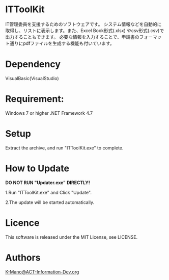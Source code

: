 # ITToolKit
IT管理委員を支援するためのソフトウェアです。
システム情報などを自動的に取得し、リストに表示します。また、Excel Book形式(.xlsx)
やcsv形式(.csv)で出力することもできます。
必要な情報を入力することで、申請書のフォーマット通りにpdfファイルを生成する機能も付いています。

# Dependency
VisualBasic(VisualStudio)

# Requirement:
Windows 7 or higher
.NET Framework 4.7

# Setup
Extract the archive, and run "ITToolKit.exe" to complete.

# How to Update
**DO NOT RUN "Updater.exe" DIRECTLY!**

1.Run "ITToolKit.exe" and Click "Update".

2.The update will be started automatically.

# Licence
This software is released under the MIT License, see LICENSE.

# Authors
K-Mano@ACT-Information-Dev.org

